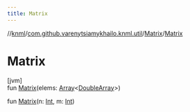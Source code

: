 ```yaml
---
title: Matrix
---
```

//[knml](../../../index.html)/[com.github.varenytsiamykhailo.knml.util](../index.html)/[Matrix](index.html)/[Matrix](-matrix.html)



# Matrix



[jvm]\
fun [Matrix](-matrix.html)(elems: [Array](https://kotlinlang.org/api/latest/jvm/stdlib/kotlin/-array/index.html)&lt;[DoubleArray](https://kotlinlang.org/api/latest/jvm/stdlib/kotlin/-double-array/index.html)&gt;)

fun [Matrix](-matrix.html)(n: [Int](https://kotlinlang.org/api/latest/jvm/stdlib/kotlin/-int/index.html), m: [Int](https://kotlinlang.org/api/latest/jvm/stdlib/kotlin/-int/index.html))




